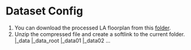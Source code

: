 # Dataset Config

1. You can download the processed LA floorplan from this [folder](https://drive.google.com/drive/folders/1wVxFvvGAp8CeAzttWhccXPBq4k0_mc-n?usp=sharing).
2. Unzip the compressed file and create a softlink to the current folder.
|_data
    |_data_root
        |_data01
        |_data02
        ...